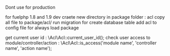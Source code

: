 Dont use for production

for fuelphp 1.8 and 1.9 dev
craete new directory in package folder : acl
copy all file to package/acl/
run migration for create database table
add acl to config file for always load package


get current user id : \Acl\Acl::current_user_id();
check user access to module/controller/action : \Acl\Acl::is_access('module name', 'controller name', 'action name');

